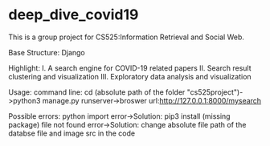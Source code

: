 # deep_dive_covid19

This is a group project for CS525:Information Retrieval and Social Web.

Base Structure: Django

Highlight:
I. A search engine for COVID-19 related papers
II. Search result clustering and visualization 
III. Exploratory data analysis and visualization 

Usage:
command line: cd (absolute path of the folder "cs525project")->python3 manage.py runserver->broswer url:http://127.0.0.1:8000/mysearch

Possible errors:
python import error->Solution: pip3 install (missing package)
file not found error->Solution: change absolute file path of the databse file and image src in the code
